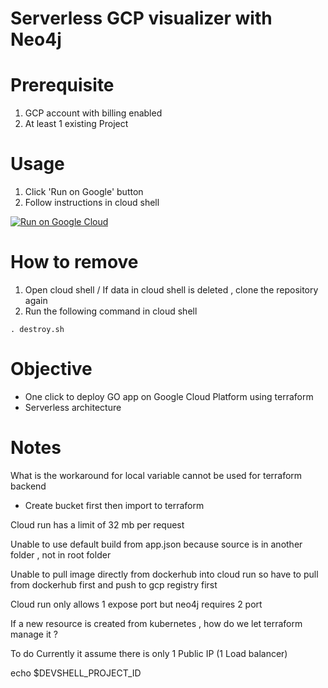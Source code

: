 # Serverless GCP visualizer with Neo4j

# Prerequisite
1. GCP account with billing enabled
2. At least 1 existing Project

# Usage

1. Click 'Run on Google' button
2. Follow instructions in cloud shell

[![Run on Google
Cloud](https://deploy.cloud.run/button.svg)](https://deploy.cloud.run/?git_repo=https://github.com/mdnurakmal/neo4j-gcp-viz.git)


# How to remove
1. Open cloud shell / If data in cloud shell is deleted , clone the repository again
2. Run the following command in cloud shell

```shell
. destroy.sh
```

# Objective
- One click to deploy GO app on Google Cloud Platform using terraform
- Serverless architecture


# Notes
What is the workaround for local variable cannot be used for terraform backend 
- Create bucket first then import to terraform

Cloud run has a limit of 32 mb per request

Unable to use default build from app.json because source is in another folder , not in root folder

Unable to pull image directly from dockerhub into cloud run so have to pull from dockerhub first and push to gcp registry first

Cloud run only allows 1 expose port but neo4j requires 2 port 

If a new resource is created from kubernetes , how do we let terraform manage it ?

To do 
Currently it assume there is only 1 Public IP (1 Load balancer)

echo $DEVSHELL_PROJECT_ID